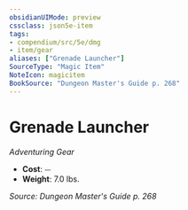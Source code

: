```yaml
---
obsidianUIMode: preview
cssclass: json5e-item
tags:
- compendium/src/5e/dmg
- item/gear
aliases: ["Grenade Launcher"]
SourceType: "Magic Item"
NoteIcon: magicitem
BookSource: "Dungeon Master's Guide p. 268"
---
```

# Grenade Launcher
*Adventuring Gear*  

- **Cost**: ⏤
- **Weight**: 7.0 lbs.

*Source: Dungeon Master's Guide p. 268*
